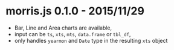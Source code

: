 # morris.js 0.1.0 - 2015/11/29

+ Bar, Line and Area charts are available,
+ input can be `ts`, `xts`, `mts`, `data.frame` or `tbl_df`,
+ only handles `yearmon` and `Date` type in the resulting `xts` object